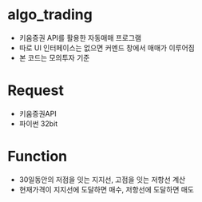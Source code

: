 # algo_trading

- 키움증권 API를 활용한 자동매매 프로그램
- 따로 UI 인터페이스는 없으면 커멘드 창에서 매매가 이루어짐
- 본 코드는 모의투자 기준 

# Request
- 키움증권API
- 파이썬 32bit 

# Function
- 30일동안의 저점을 잇는 지지선, 고점을 잇는 저항선 계산
- 현재가격이 지지선에 도달하면 매수, 저항선에 도달하면 매도 


